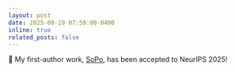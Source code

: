 ```yaml
---
layout: post
date: 2025-09-19 07:59:00-0400
inline: true
related_posts: false
---
```


🎉 My first-author work, [SoPo](https://xiaofeng-tan.github.io/projects/SoPo/index.html), has been accepted to NeurIPS 2025!